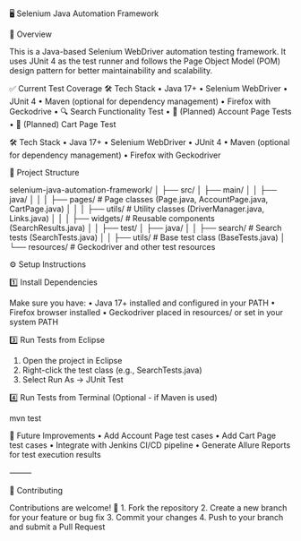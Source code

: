🖥 Selenium Java Automation Framework

📌 Overview

This is a Java-based Selenium WebDriver automation testing framework.
It uses JUnit 4 as the test runner and follows the Page Object Model (POM) design pattern for better maintainability and scalability.

✅ Current Test Coverage 🛠 Tech Stack •	Java 17+ •	Selenium WebDriver •	JUnit 4 •	Maven (optional for dependency management) •	Firefox with Geckodrive •	🔍 Search Functionality Test •	🧾 (Planned) Account Page Tests
•	🛒 (Planned) Cart Page Test

🛠 Tech Stack •	Java 17+
•	Selenium WebDriver
•	JUnit 4
•	Maven (optional for dependency management)
•	Firefox with Geckodriver

📂 Project Structure

selenium-java-automation-framework/
│
├── src/
│   ├── main/
│   │   ├── java/
│   │   │   ├── pages/      # Page classes (Page.java, AccountPage.java, CartPage.java)
│   │   │   ├── utils/      # Utility classes (DriverManager.java, Links.java)
│   │   │   ├── widgets/    # Reusable components (SearchResults.java)
│
│   ├── test/
│       ├── java/
│       │   ├── search/     # Search tests (SearchTests.java)
│       │   ├── utils/      # Base test class (BaseTests.java)
│
└── resources/        # Geckodriver and other test resources

⚙️ Setup Instructions

1️⃣ Install Dependencies

Make sure you have:
•	Java 17+ installed and configured in your PATH
•	Firefox browser installed
•	Geckodriver placed in resources/ or set in your system PATH

3️⃣ Run Tests from Eclipse
1.	Open the project in Eclipse
2.	Right-click the test class (e.g., SearchTests.java)
3.	Select Run As → JUnit Test

4️⃣ Run Tests from Terminal (Optional - if Maven is used)

mvn test


🚀 Future Improvements
•	Add Account Page test cases
•	Add Cart Page test cases
•	Integrate with Jenkins CI/CD pipeline
•	Generate Allure Reports for test execution results

⸻

🤝 Contributing

Contributions are welcome! 🚀
	1.	Fork the repository
	2.	Create a new branch for your feature or bug fix
	3.	Commit your changes
	4.	Push to your branch and submit a Pull Request

	
